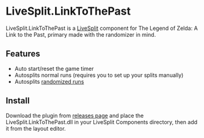 LiveSplit.LinkToThePast
=======================

LiveSplit.LinkToThePast is a [LiveSplit](http://livesplit.org/) component for The Legend of Zelda: A Link to the Past, primary made with the randomizer in mind.

Features
--------
* Auto start/reset the game timer
* Autosplits normal runs (requires you to set up your splits manually) 
* Autosplits [randomized runs](https://github.com/Dessyreqt/alttprandomizer)

Install
-------
Download the plugin from [releases page](https://github.com/mabako/LiveSplit.LinkToThePast/releases) and place the LiveSplit.LinkToThePast.dll in your LiveSplit Components directory, then add it from the layout editor.
